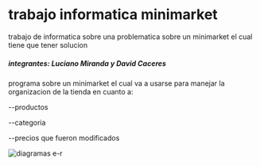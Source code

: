 # trabajo informatica minimarket

trabajo de informatica sobre una problematica sobre un minimarket el cual tiene que tener solucion

##### integrantes: Luciano Miranda y David Caceres

programa sobre un minimarket el cual va a usarse para manejar la organizacion de la tienda en cuanto a:

--productos 

--categoria 

--precios que fueron modificados 

![diagramas e-r](https://mail.google.com/mail/u/0?ui=2&ik=7798929128&attid=0.1&permmsgid=msg-a:r502937867532042378&th=17606d00ae8f906e&view=fimg&sz=s0-l75-ft&attbid=ANGjdJ9jEzMK_OaJFEG79x64lhQZuTma7gOmzO6RiGxgTFgEF6ukBqIJ8Hb9mmkXYqfvZ-S0eSQOf2Lxfx6R-yZUfPcVifYXd_KftnWFMs2Mz8AuJ4LvbTKzqO1XJto&disp=emb&realattid=ii_khzg67pi0)
